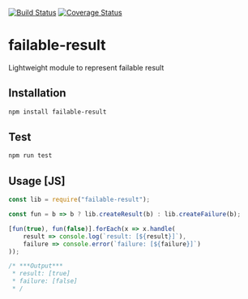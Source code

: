 [![Build Status](https://travis-ci.org/mgjam/nodejs-modules-failable-result.svg?branch=master)](https://travis-ci.org/mgjam/nodejs-modules-failable-result) [![Coverage Status](https://coveralls.io/repos/github/mgjam/nodejs-modules-failable-result/badge.svg?branch=master)](https://coveralls.io/github/mgjam/nodejs-modules-failable-result?branch=master)
# failable-result
Lightweight module to represent failable result

## Installation
```sh
npm install failable-result
```

## Test
```sh
npm run test
```

## Usage [JS]
```js
const lib = require("failable-result");

const fun = b => b ? lib.createResult(b) : lib.createFailure(b);

[fun(true), fun(false)].forEach(x => x.handle(
    result => console.log(`result: [${result}]`),
    failure => console.error(`failure: [${failure}]`)
));

/* ***Output***
 * result: [true]
 * failure: [false]
 * /
```